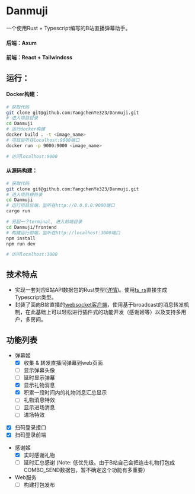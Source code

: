 # Danmuji

一个使用Rust + Typescript编写的B站直播弹幕助手。

#### 后端：Axum
#### 前端：React + Tailwindcss

## 运行：

#### Docker构建：
```bash
# 获取代码
git clone git@github.com:YangchenYe323/Danmuji.git
# 进入项目目录
cd Danmuji
# 运行docker构建
docker build . -t <image_name>
# 项目监听在localhost:9000端口
docker run -p 9000:9000 <image_name>

# 访问localhost:9000
```

#### 从源码构建：
```bash
# 获取代码
git clone git@github.com:YangchenYe323/Danmuji.git
# 进入项目根目录
cd Danmuji
# 运行项目后端，监听在http://0.0.0.0:9000端口
cargo run

# 另起一个terminal, 进入前端目录
cd Danmuji/frontend
# 构建运行前端，监听在http://localhost:3000端口
npm install
npm run dev

# 访问localhost:3000
```


## 技术特点
- 实现一套对应B站API数据包的Rust类型([详情](src/client/common.rs))。使用[ts_rs](https://github.com/Aleph-Alpha/ts-rs)直接生成Typescript类型。
- 封装了面向B站直播的[websocket客户端](src/client/biliclient.rs)，使用基于broadcast的消息转发机制，在此基础上可以轻松进行插件式的功能开发（感谢姬等）以及支持多用户，多房间。

## 功能列表

- 弹幕姬
  - [x] 收集 & 转发直播间弹幕到web页面
  - [ ] 显示弹幕头像
  - [ ] 延时显示弹幕
  - [x] 显示礼物消息
  - [x] 积累一段时间内的礼物消息汇总显示
  - [ ] 礼物消息特效
  - [ ] 显示进场消息
  - [ ] 进场特效
  
- [x] 扫码登录接口
- [x] 扫码登录前端
 
- 感谢姬
  - [x] 实时感谢礼物
  - [ ] 延时汇总感谢 (Note: 低优先级。由于B站自己会把连击礼物打包成COMBO_SEND数据包，暂不确定这个功能有多重要）

- Web服务
  - [ ] 构建打包发布
